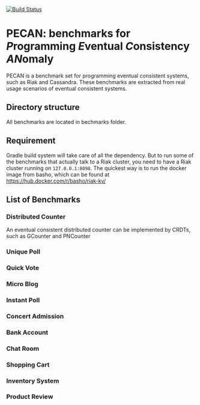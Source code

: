 [![Build Status](https://travis-ci.org/mileschen360/PECAN.svg?branch=master)](https://travis-ci.org/mileschen360/PECAN)

# PECAN: benchmarks for *P*rogramming *E*ventual *C*onsistency *AN*omaly

PECAN is a benchmark set for programming eventual consistent systems, such as Riak and Cassandra. These benchmarks are extracted from real usage scenarios of eventual consistent systems.

## Directory structure

All benchmarks are located in bechmarks folder.

## Requirement

   Gradle build system will take care of all the dependency. But to run some of the benchmarks that actually talk to a Riak cluster, you need to have a Riak cluster running on `127.0.0.1:8098`. The quickest way is to run the docker image from basho, which can be found at https://hub.docker.com/r/basho/riak-kv/

## List of Benchmarks

### Distributed Counter

An eventual consistent distributed counter can be implemented by CRDTs, such as GCounter and PNCounter

### Unique Poll

### Quick Vote

### Micro Blog

### Instant Poll

### Concert Admission

### Bank Account

### Chat Room

### Shopping Cart


### Inventory System

### Product Review